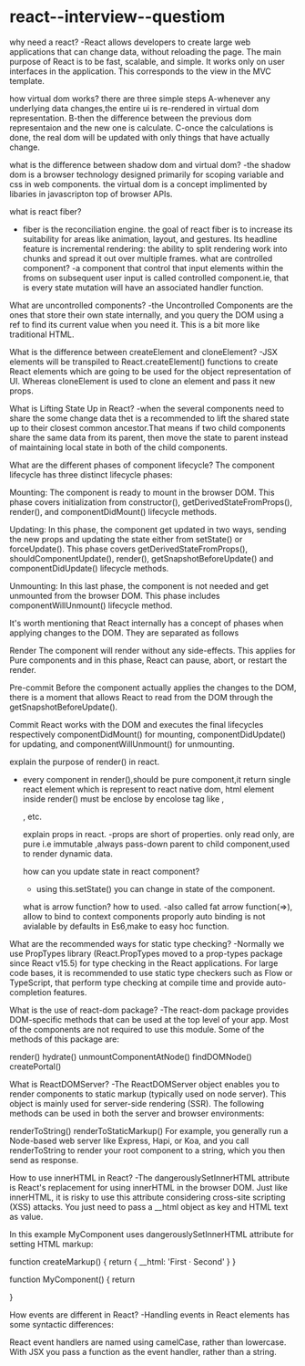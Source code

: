 # react--interview--questiom
why need a react?
-React allows developers to create large web applications that can change data, without reloading the page. The main purpose of React is to be fast, scalable, and simple. It works only on user interfaces in the application. This corresponds to the view in the MVC template.

how virtual dom works? 
there are three simple steps 
A-whenever any underlying data changes,the entire ui is re-rendered in virtual dom representation.
B-then the difference between the previous dom representaion and the new one is calculate.
C-once the calculations is done, the real dom will be updated with only things that have actually change.

what is the difference between shadow dom and virtual dom?
-the shadow dom is a browser technology designed primarily for scoping variable and css in web components. the virtual dom is a concept implimented by libaries in javascripton top of browser APIs.

what is react fiber?
-  fiber is  the reconciliation engine. the goal of react fiber is  to increase its suitability for areas like animation, layout, and gestures. Its headline feature is incremental rendering: the ability to split rendering work into chunks and spread it out over multiple frames.
what are controlled component?
-a component that control that input elements within the froms on subsequent user input is called controlled component.ie,
that is every state mutation will have an associated handler function.

What are uncontrolled components?
-the Uncontrolled Components are the ones that store their own state internally, and you query the DOM using a ref to find its current value when you need it. This is a bit more like traditional HTML.

What is the difference between createElement and cloneElement?
-JSX elements will be transpiled to React.createElement() functions to create React elements which are going to be used for the object representation of UI. Whereas cloneElement is used to clone an element and pass it new props.

What is Lifting State Up in React?
-when the several components need to share the some change data thet is a recommended to lift the shared state up to their closest common ancestor.That means if two child components share the same data from its parent, then move the state to parent instead of maintaining local state in both of the child components.

What are the different phases of component lifecycle?
The component lifecycle has three distinct lifecycle phases:

Mounting: The component is ready to mount in the browser DOM. This phase covers initialization from constructor(), getDerivedStateFromProps(), render(), and componentDidMount() lifecycle methods.

Updating: In this phase, the component get updated in two ways, sending the new props and updating the state either from setState() or forceUpdate(). This phase covers getDerivedStateFromProps(), shouldComponentUpdate(), render(), getSnapshotBeforeUpdate() and componentDidUpdate() lifecycle methods.

Unmounting: In this last phase, the component is not needed and get unmounted from the browser DOM. This phase includes componentWillUnmount() lifecycle method.

It's worth mentioning that React internally has a concept of phases when applying changes to the DOM. They are separated as follows

Render The component will render without any side-effects. This applies for Pure components and in this phase, React can pause, abort, or restart the render.

Pre-commit Before the component actually applies the changes to the DOM, there is a moment that allows React to read from the DOM through the getSnapshotBeforeUpdate().

Commit React works with the DOM and executes the final lifecycles respectively componentDidMount() for mounting, componentDidUpdate() for updating, and componentWillUnmount() for unmounting.

 explain the purpose of render() in react.
- every component in render(),should be pure component,it return  single react element which is represent to react native dom, html element inside render() must be enclose by encolose tag like <from>,<div> ,<grou> etc.
  
  explain props in react.
  -props are short of properties. only read only, are pure i.e immutable ,always pass-down parent to child component,used to render dynamic data.
  
  how can you update state in react component?
  - using this.setState() you can change in state of the component.
  
  what is arrow function? how to used.
  -also called fat arrow function(=>), allow to bind to context components proporly auto binding is not avialable by defaults in Es6,make to easy hoc function.

What are the recommended ways for static type checking?
-Normally we use PropTypes library (React.PropTypes moved to a prop-types package since React v15.5) for type checking in the React applications. For large code bases, it is recommended to use static type checkers such as Flow or TypeScript, that perform type checking at compile time and provide auto-completion features.

What is the use of react-dom package?
-The react-dom package provides DOM-specific methods that can be used at the top level of your app. Most of the components are not required to use this module. Some of the methods of this package are:

render()
hydrate()
unmountComponentAtNode()
findDOMNode()
createPortal()

What is ReactDOMServer?
-The ReactDOMServer object enables you to render components to static markup (typically used on node server). This object is mainly used for server-side rendering (SSR). The following methods can be used in both the server and browser environments:

renderToString()
renderToStaticMarkup()
For example, you generally run a Node-based web server like Express, Hapi, or Koa, and you call renderToString to render your root component to a string, which you then send as response.

How to use innerHTML in React?
-The dangerouslySetInnerHTML attribute is React's replacement for using innerHTML in the browser DOM. Just like innerHTML, it is risky to use this attribute considering cross-site scripting (XSS) attacks. You just need to pass a __html object as key and HTML text as value.

In this example MyComponent uses dangerouslySetInnerHTML attribute for setting HTML markup:

function createMarkup() {
  return { __html: 'First &middot; Second' }
}

function MyComponent() {
  return <div dangerouslySetInnerHTML={createMarkup()} />
}

How events are different in React?
-Handling events in React elements has some syntactic differences:

React event handlers are named using camelCase, rather than lowercase.
With JSX you pass a function as the event handler, rather than a string.


